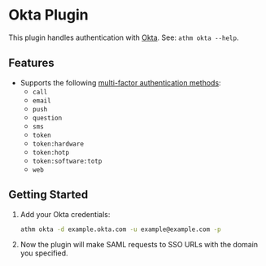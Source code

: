 # Okta Plugin

This plugin handles authentication with [Okta](https://www.okta.com/). See:
`athm okta --help`.

## Features

- Supports the following [multi-factor authentication
  methods](https://developer.okta.com/docs/reference/api/factors/#factor-type):
  - `call`
  - `email`
  - `push`
  - `question`
  - `sms`
  - `token`
  - `token:hardware`
  - `token:hotp`
  - `token:software:totp`
  - `web`

## Getting Started

1. Add your Okta credentials:

    ```sh
    athm okta -d example.okta.com -u example@example.com -p
    ```

2. Now the plugin will make SAML requests to SSO URLs with the domain you
   specified.
